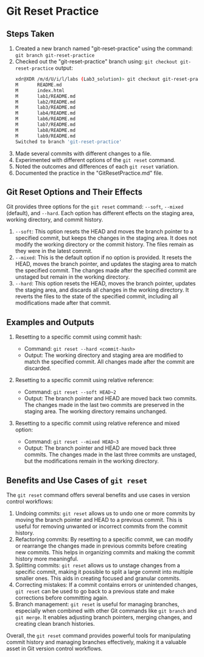 # Git Reset Practice

## Steps Taken

1. Created a new branch named "git-reset-practice" using the command: `git branch git-reset-practice`
2. Checked out the "git-reset-practice" branch using: `git checkout git-reset-practice` output:
    ```bash
    xdr@XDR /m/d/U/i/l/labs (Lab3_solution)> git checkout git-reset-practice
    M       README.md
    M       index.html
    M       lab1/README.md
    M       lab2/README.md
    M       lab3/README.md
    M       lab4/README.md
    M       lab6/README.md
    M       lab7/README.md
    M       lab8/README.md
    M       lab9/README.md
    Switched to branch 'git-reset-practice'    
    ```
3. Made several commits with different changes to a file.
4. Experimented with different options of the `git reset` command.
5. Noted the outcomes and differences of each `git reset` variation.
6. Documented the practice in the "GitResetPractice.md" file.

## Git Reset Options and Their Effects

Git provides three options for the `git reset` command: `--soft`, `--mixed` (default), and `--hard`. Each option has different effects on the staging area, working directory, and commit history.

1. `--soft`: This option resets the HEAD and moves the branch pointer to a specified commit, but keeps the changes in the staging area. It does not modify the working directory or the commit history. The files remain as they were in the latest commit.
2. `--mixed`: This is the default option if no option is provided. It resets the HEAD, moves the branch pointer, and updates the staging area to match the specified commit. The changes made after the specified commit are unstaged but remain in the working directory.
3. `--hard`: This option resets the HEAD, moves the branch pointer, updates the staging area, and discards all changes in the working directory. It reverts the files to the state of the specified commit, including all modifications made after that commit.

## Examples and Outputs

1. Resetting to a specific commit using commit hash:
   - Command: `git reset --hard <commit-hash>`
   - Output: The working directory and staging area are modified to match the specified commit. All changes made after the commit are discarded.

2. Resetting to a specific commit using relative reference:
   - Command: `git reset --soft HEAD~2`
   - Output: The branch pointer and HEAD are moved back two commits. The changes made in the last two commits are preserved in the staging area. The working directory remains unchanged.

3. Resetting to a specific commit using relative reference and mixed option:
   - Command: `git reset --mixed HEAD~3`
   - Output: The branch pointer and HEAD are moved back three commits. The changes made in the last three commits are unstaged, but the modifications remain in the working directory.

## Benefits and Use Cases of `git reset`

The `git reset` command offers several benefits and use cases in version control workflows:

1. Undoing commits: `git reset` allows us to undo one or more commits by moving the branch pointer and HEAD to a previous commit. This is useful for removing unwanted or incorrect commits from the commit history.
2. Refactoring commits: By resetting to a specific commit, we can modify or rearrange the changes made in previous commits before creating new commits. This helps in organizing commits and making the commit history more meaningful.
3. Splitting commits: `git reset` allows us to unstage changes from a specific commit, making it possible to split a large commit into multiple smaller ones. This aids in creating focused and granular commits.
4. Correcting mistakes: If a commit contains errors or unintended changes, `git reset` can be used to go back to a previous state and make corrections before committing again.
5. Branch management: `git reset` is useful for managing branches, especially when combined with other Git commands like `git branch` and `git merge`. It enables adjusting branch pointers, merging changes, and creating clean branch histories.

Overall, the `git reset` command provides powerful tools for manipulating commit history and managing branches effectively, making it a valuable asset in Git version control workflows.